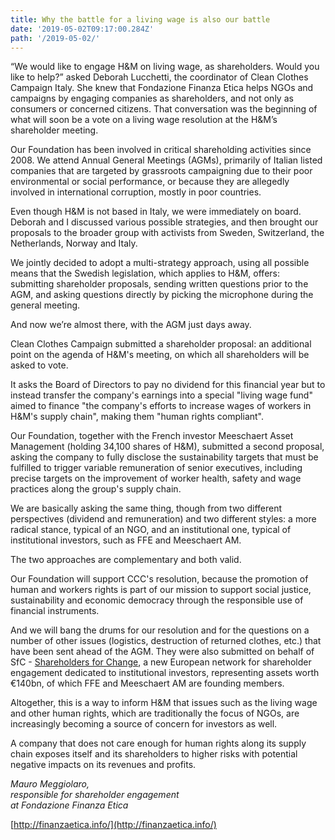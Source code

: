 ```yaml
---
title: Why the battle for a living wage is also our battle
date: '2019-05-02T09:17:00.284Z'
path: '/2019-05-02/'
---
```


“We would like to engage H&M on living wage, as shareholders. Would you like to help?” asked Deborah Lucchetti, the coordinator of Clean Clothes Campaign Italy. She knew that Fondazione Finanza Etica helps NGOs and campaigns by engaging companies as shareholders, and not only as consumers or concerned citizens. That conversation was the beginning of what will soon be a vote on a living wage resolution at the H&M’s shareholder meeting.

<!-- end -->

Our Foundation has been involved in critical shareholding activities since 2008. We attend Annual General Meetings (AGMs), primarily of Italian listed companies that are targeted by grassroots campaigning due to their poor environmental or social performance, or because they are allegedly involved in international corruption, mostly in poor countries.

Even though H&M is not based in Italy, we were immediately on board. Deborah and I discussed various possible strategies, and then brought our proposals to the broader group with activists from Sweden, Switzerland, the Netherlands, Norway and Italy.

We jointly decided to adopt a multi-strategy approach, using all possible means that the Swedish legislation, which applies to H&M, offers: submitting shareholder proposals, sending written questions prior to the AGM, and asking questions directly by picking the microphone during the general meeting.

And now we’re almost there, with the AGM just days away.

Clean Clothes Campaign submitted a shareholder proposal: an additional point on the agenda of H&M's meeting, on which all shareholders will be asked to vote.

It asks the Board of Directors to pay no dividend for this financial year but to instead transfer the company's earnings into a special "living wage fund" aimed to finance "the company's efforts to increase wages of workers in H&M's supply chain", making them "human rights compliant".

Our Foundation, together with the French investor Meeschaert Asset Management (holding 34,100 shares of H&M), submitted a second proposal, asking the company to fully disclose the sustainability targets that must be fulfilled to trigger variable remuneration of senior executives, including precise targets on the improvement of worker health, safety and wage practices along the group's supply chain.

We are basically asking the same thing, though from two different perspectives (dividend and remuneration) and two different styles: a more radical stance, typical of an NGO, and an institutional one, typical of institutional investors, such as FFE and Meeschaert AM.

The two approaches are complementary and both valid.

Our Foundation will support CCC's resolution, because the promotion of human and workers rights is part of our mission to support social justice, sustainability and economic democracy through the responsible use of financial instruments.

And we will bang the drums for our resolution and for the questions on a number of other issues (logistics, destruction of returned clothes, etc.) that have been sent ahead of the AGM. They were also submitted on behalf of SfC - [Shareholders for Change](https://www.shareholdersforchange.eu/), a new European network for shareholder engagement dedicated to institutional investors, representing assets worth €140bn, of which FFE and Meeschaert AM are founding members.

Altogether, this is a way to inform H&M that issues such as the living wage and other human rights, which are traditionally the focus of NGOs, are increasingly becoming a source of concern for investors as well.

A company that does not care enough for human rights along its supply chain exposes itself and its shareholders to higher risks with potential negative impacts on its revenues and profits.

_Mauro Meggiolaro,_\
_responsible for shareholder engagement_\
_at Fondazione Finanza Etica_

[http://finanzaetica.info/](http://finanzaetica.info/)
